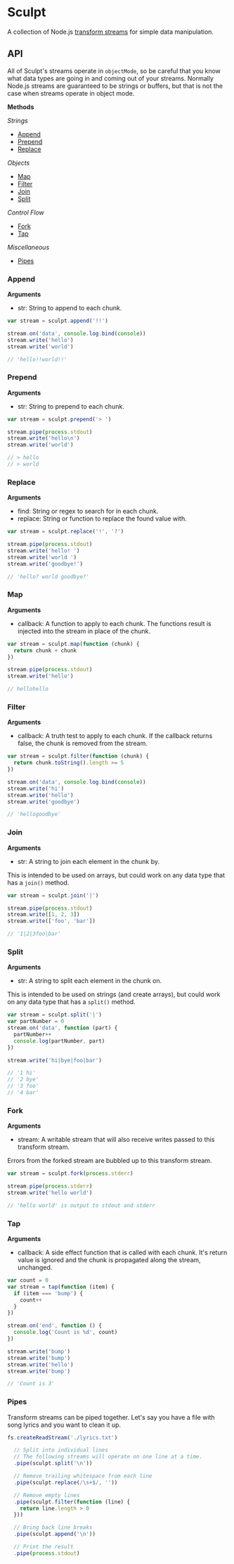 # Sculpt

A collection of Node.js [transform streams](http://nodejs.org/api/stream.html#stream_class_stream_transform)
for simple data manipulation.

## API

All of Sculpt's streams operate in `objectMode`, so be careful that you know what data types are
going in and coming out of your streams. Normally Node.js streams are guaranteed to be strings or
buffers, but that is not the case when streams operate in object mode.

**Methods**

*Strings*

* [Append](#append)
* [Prepend](#prepend)
* [Replace](#replace)

*Objects*

* [Map](#map)
* [Filter](#filter)
* [Join](#join)
* [Split](#split)

*Control Flow*

* [Fork](#fork)
* [Tap](#tap)

*Miscellaneous*

* [Pipes](#pipes)

### Append

**Arguments**

* str: String to append to each chunk.

```javascript
var stream = sculpt.append('!!')

stream.on('data', console.log.bind(console))
stream.write('hello')
stream.write('world')

// 'hello!!world!!'
```

### Prepend

**Arguments**

* str: String to prepend to each chunk.

```javascript
var stream = sculpt.prepend('> ')

stream.pipe(process.stdout)
stream.write('hello\n')
stream.write('world')

// > hello
// > world
```

### Replace

**Arguments**

* find: String or regex to search for in each chunk.
* replace: String or function to replace the found value with.

```javascript
var stream = sculpt.replace('!', '?')

stream.pipe(process.stdout)
stream.write('hello! ')
stream.write('world ')
stream.write('goodbye!')

// 'hello? world goodbye?'
```

### Map

**Arguments**

* callback: A function to apply to each chunk. The functions result is injected into the stream
in place of the chunk.

```javascript
var stream = sculpt.map(function (chunk) {
  return chunk + chunk
})

stream.pipe(process.stdout)
stream.write('hello')

// hellohello
```

### Filter

**Arguments**
 * callback: A truth test to apply to each chunk. If the callback returns false, the chunk
 is removed from the stream.

```javascript
var stream = sculpt.filter(function (chunk) {
  return chunk.toString().length >= 5
})

stream.on('data', console.log.bind(console))
stream.write('hi')
stream.write('hello')
stream.write('goodbye')

// 'hellogoodbye'
```

### Join

**Arguments**

* str: A string to join each element in the chunk by.

This is intended to be used on arrays, but could work on any data type that has a `join()` method.

```javascript
var stream = sculpt.join('|')

stream.pipe(process.stdout)
stream.write([1, 2, 3])
stream.write(['foo', 'bar'])

// '1|2|3foo|bar'
```

### Split

**Arguments**

* str: A string to split each element in the chunk on.

This is intended to be used on strings (and create arrays), but could work on any data type that
has a `split()` method.

```javascript
var stream = sculpt.split('|')
var partNumber = 0
stream.on('data', function (part) {
  partNumber++
  console.log(partNumber, part)
})

stream.write('hi|bye|foo|bar')

// '1 hi'
// '2 bye'
// '3 foo'
// '4 bar'
```

### Fork

**Arguments**

* stream: A writable stream that will also receive writes passed to this transform stream.

Errors from the forked stream are bubbled up to this transform stream.

```javascript
var stream = sculpt.fork(process.stderr)

stream.pipe(process.stderr)
stream.write('hello world')

// 'hello world' is output to stdout and stderr
```

### Tap

**Arguments**

* callback: A side effect function that is called with each chunk. It's return value is ignored
and the chunk is propagated along the stream, unchanged.

```javascript
var count = 0
var stream = tap(function (item) {
  if (item === 'bump') {
    count++
  }
})

stream.on('end', function () {
  console.log('Count is %d', count)
})

stream.write('bump')
stream.write('bump')
stream.write('hello')
stream.write('bump')

// 'Count is 3'
```

### Pipes

Transform streams can be piped together. Let's say you have a file with song lyrics and you want to clean it up.

```javascript
fs.createReadStream('./lyrics.txt')

  // Split into individual lines
  // The following streams will operate on one line at a time.
  .pipe(sculpt.split('\n'))

  // Remove trailing whitespace from each line
  .pipe(sculpt.replace(/\s+$/, ''))

  // Remove empty lines
  .pipe(sculpt.filter(function (line) {
    return line.length > 0
  }))

  // Bring back line breaks
  .pipe(sculpt.append('\n'))

  // Print the result
  .pipe(process.stdout)
```

